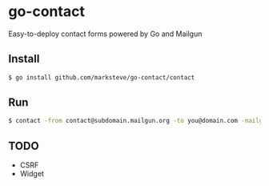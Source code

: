 # go-contact

Easy-to-deploy contact forms powered by Go and Mailgun

## Install

```sh
$ go install github.com/marksteve/go-contact/contact
```

## Run

```sh
$ contact -from contact@subdomain.mailgun.org -to you@domain.com -mailgunKey key-xxxxxxxxxxxxxxxxxxxxxxxxxxxxxxxx
```

## TODO

- CSRF
- Widget

